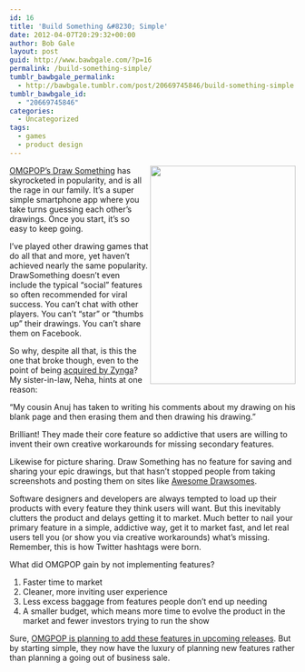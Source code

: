 ```yaml
---
id: 16
title: 'Build Something &#8230; Simple'
date: 2012-04-07T20:29:32+00:00
author: Bob Gale
layout: post
guid: http://www.bawbgale.com/?p=16
permalink: /build-something-simple/
tumblr_bawbgale_permalink:
  - http://bawbgale.tumblr.com/post/20669745846/build-something-simple
tumblr_bawbgale_id:
  - "20669745846"
categories:
  - Uncategorized
tags:
  - games
  - product design
---
```

<img src="http://media.tumblr.com/tumblr_m24kjx7TSA1qcfcp0.png" width="256" height="384" align="right" />[OMGPOP&#8217;s Draw Something](http://www.omgpop.com/drawsomething) has skyrocketed in popularity, and is all the rage in our family. It&#8217;s a super simple smartphone app where you take turns guessing each other&#8217;s drawings. Once you start, it&#8217;s so easy to keep going.

I&#8217;ve played other drawing games that do all that and more, yet haven&#8217;t achieved nearly the same popularity. DrawSomething doesn&#8217;t even include the typical &#8220;social&#8221; features so often recommended for viral success. You can&#8217;t chat with other players. You can&#8217;t &#8220;star&#8221; or &#8220;thumbs up&#8221; their drawings. You can&#8217;t share them on Facebook.

So why, despite all that, is this the one that broke though, even to the point of being [acquired by Zynga](http://mashable.com/2012/03/21/zynga-acquires-omgpop/)? My sister-in-law, Neha, hints at one reason:

&#8220;My cousin Anuj has taken to writing his comments about my drawing on his blank page and then erasing them and then drawing his drawing.&#8221;

Brilliant! They made their core feature so addictive that users are willing to invent their own creative workarounds for missing secondary features.

Likewise for picture sharing. Draw Something has no feature for saving and sharing your epic drawings, but that hasn&#8217;t stopped people from taking screenshots and posting them on sites like [Awesome Drawsomes](http://awesomedrawsomes.com/).

Software designers and developers are always tempted to load up their products with every feature they think users will want. But this inevitably clutters the product and delays getting it to market. Much better to nail your primary feature in a simple, addictive way, get it to market fast, and let real users tell you (or show you via creative workarounds) what&#8217;s missing. Remember, this is how Twitter hashtags were born.

What did OMGPOP gain by not implementing features?

  1. Faster time to market
  2. Cleaner, more inviting user experience
  3. Less excess baggage from features people don&#8217;t end up needing
  4. A smaller budget, which means more time to evolve the product in the market and fewer investors trying to run the show

Sure, [OMGPOP is planning to add these features in upcoming releases](http://www.androidpit.com/en/android/blog/403841/Draw-Something-updated). But by starting simple, they now have the luxury of planning new features rather than planning a going out of business sale.